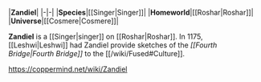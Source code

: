 |**Zandiel**|
|-|-|
|**Species**|[[Singer\|Singer]]|
|**Homeworld**|[[Roshar\|Roshar]]|
|**Universe**|[[Cosmere\|Cosmere]]|

**Zandiel** is a [[Singer\|singer]] on [[Roshar\|Roshar]]. In 1175, [[Leshwi\|Leshwi]] had Zandiel provide sketches of the *[[Fourth Bridge\|Fourth Bridge]]* to the [[/wiki/Fused#Culture]].



https://coppermind.net/wiki/Zandiel